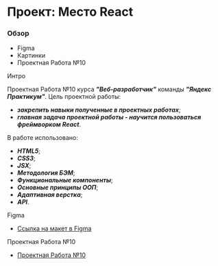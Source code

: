 # Проект: Место React

### Обзор

* Figma
* Картинки
* Проектная Работа №10

Интро

Проектная Работа №10 курса ***"Веб-разработчик"*** команды ***"Яндекс Практикум"***.
Цель проектной работы:
* ***закрепить навыки полученные в проектных работах***;
* ***главная задача проектной работы - научится пользоваться фреймворком React***.

В работе использовано:
* ***HTML5***;
* ***CSS3***;
* ***JSX***;
* ***Методология БЭМ***;
* ***Функциональные компоненты***;
* ***Основные принципы ООП***;
* ***Адаптивная верстка***;
* ***API***.

Figma

* [Ссылка на макет в Figma](https://www.figma.com/file/kRVLKwYG3d1HGLvh7JFWRT/JavaScript.-Sprint-6?node-id=0%3A1&t=jnEwddVfQwaFo5QY-0)

Проектная Работа №10

* [Проектная Работа №10](https://nikolaevsam.github.io/mesto-react)